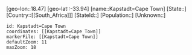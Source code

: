 ﻿---
location: [-33.94,18.47]
mapzoom: [7,12] 
mapmarker: city 
type: City
tags:
- geo/City


SpocWebEntityId: 31301
isDeleted: false
confidential: public

---
[geo-lon::18.47]
[geo-lat::-33.94]
[name::Kapstadt=Cape Town]
[State::]
[Country::[[South_Africa]]]
[StateId::]
[Population::]
[Unknown::]


```leaflet
id: Kapstadt=Cape Town
coordinates: [[Kapstadt=Cape Town]]
markerFile: [[Kapstadt=Cape Town]]
defaultZoom: 11 
maxZoom: 18
```
